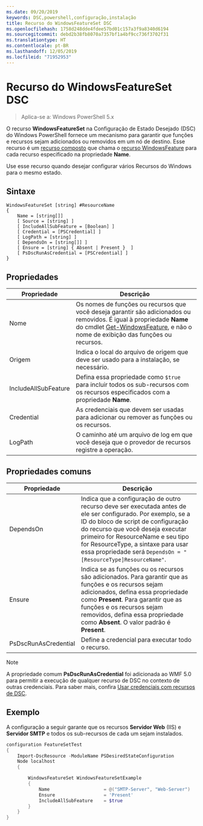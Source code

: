```yaml
---
ms.date: 09/20/2019
keywords: DSC,powershell,configuração,instalação
title: Recurso do WindowsFeatureSet DSC
ms.openlocfilehash: 1758d248dde4fdee57bd01c157a3f9a8340d6194
ms.sourcegitcommit: debd2b38fb8070a7357bf1a4bf9cc736f3702f31
ms.translationtype: HT
ms.contentlocale: pt-BR
ms.lasthandoff: 12/05/2019
ms.locfileid: "71952953"
---
```

# <a name="dsc-windowsfeatureset-resource"></a>Recurso do WindowsFeatureSet DSC

> Aplica-se a: Windows PowerShell 5.x

O recurso **WindowsFeatureSet** na Configuração de Estado Desejado (DSC) do Windows PowerShell fornece um mecanismo para garantir que funções e recursos sejam adicionados ou removidos em um nó de destino. Esse recurso é um [recurso composto](../../../resources/authoringResourceComposite.md) que chama o [recurso WindowsFeature](windowsfeatureResource.md) para cada recurso especificado na propriedade **Name**.

Use esse recurso quando desejar configurar vários Recursos do Windows para o mesmo estado.

## <a name="syntax"></a>Sintaxe

```Syntax
WindowsFeatureSet [string] #ResourceName
{
    Name = [string[]]
    [ Source = [string] ]
    [ IncludeAllSubFeature = [Boolean] ]
    [ Credential = [PSCredential] ]
    [ LogPath = [string] ]
    [ DependsOn = [string[]] ]
    [ Ensure = [string] { Absent | Present }  ]
    [ PsDscRunAsCredential = [PSCredential] ]
}
```

## <a name="properties"></a>Propriedades

|  Propriedade  |  Descrição   |
|---|---|
|Nome |Os nomes de funções ou recursos que você deseja garantir são adicionados ou removidos. É igual à propriedade **Name** do cmdlet [Get-WindowsFeature](/powershell/module/servermanager/get-windowsfeature?view=winserver2012r2-ps), e não o nome de exibição das funções ou recursos. |
|Origem |Indica o local do arquivo de origem que deve ser usado para a instalação, se necessário. |
|IncludeAllSubFeature |Defina essa propriedade como `$true` para incluir todos os sub-recursos com os recursos especificados com a propriedade **Name**. |
|Credential |As credenciais que devem ser usadas para adicionar ou remover as funções ou os recursos. |
|LogPath |O caminho até um arquivo de log em que você deseja que o provedor de recursos registre a operação. |

## <a name="common-properties"></a>Propriedades comuns

|Propriedade |Descrição |
|---|---|
|DependsOn |Indica que a configuração de outro recurso deve ser executada antes de ele ser configurado. Por exemplo, se a ID do bloco de script de configuração do recurso que você deseja executar primeiro for ResourceName e seu tipo for ResourceType, a sintaxe para usar essa propriedade será `DependsOn = "[ResourceType]ResourceName"`. |
|Ensure |Indica se as funções ou os recursos são adicionados. Para garantir que as funções e os recursos sejam adicionados, defina essa propriedade como **Present**. Para garantir que as funções e os recursos sejam removidos, defina essa propriedade como **Absent**. O valor padrão é **Present**. |
|PsDscRunAsCredential |Define a credencial para executar todo o recurso. |

> [!NOTE]
> A propriedade comum **PsDscRunAsCredential** foi adicionada ao WMF 5.0 para permitir a execução de qualquer recurso de DSC no contexto de outras credenciais. Para saber mais, confira [Usar credenciais com recursos de DSC](../../../configurations/runasuser.md).

## <a name="example"></a>Exemplo

A configuração a seguir garante que os recursos **Servidor Web** (IIS) e **Servidor SMTP** e todos os sub-recursos de cada um sejam instalados.

```powershell
configuration FeatureSetTest
{
    Import-DscResource -ModuleName PSDesiredStateConfiguration
    Node localhost
    {

        WindowsFeatureSet WindowsFeatureSetExample
        {
            Name                    = @("SMTP-Server", "Web-Server")
            Ensure                  = 'Present'
            IncludeAllSubFeature    = $true
        }
    }
}
```